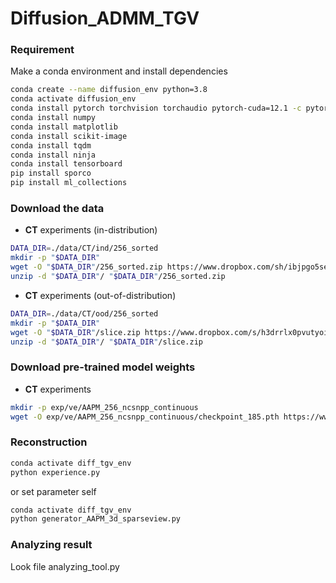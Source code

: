 # Diffusion_ADMM_TGV


### Requirement
Make a conda environment and install dependencies
```bash
conda create --name diffusion_env python=3.8
conda activate diffusion_env
conda install pytorch torchvision torchaudio pytorch-cuda=12.1 -c pytorch -c nvidia
conda install numpy
conda install matplotlib
conda install scikit-image
conda install tqdm
conda install ninja
conda install tensorboard
pip install sporco
pip install ml_collections
```


### Download the data
* **CT** experiments (in-distribution)
```bash
DATA_DIR=./data/CT/ind/256_sorted
mkdir -p "$DATA_DIR"
wget -O "$DATA_DIR"/256_sorted.zip https://www.dropbox.com/sh/ibjpgo5seksjera/AADlhYqCWq5C4K0uWSrCL_JUa?dl=1
unzip -d "$DATA_DIR"/ "$DATA_DIR"/256_sorted.zip
```
* **CT** experiments (out-of-distribution)
```bash
DATA_DIR=./data/CT/ood/256_sorted
mkdir -p "$DATA_DIR"
wget -O "$DATA_DIR"/slice.zip https://www.dropbox.com/s/h3drrlx0pvutyoi/slice.zip?dl=0
unzip -d "$DATA_DIR"/ "$DATA_DIR"/slice.zip
```

### Download pre-trained model weights
* **CT** experiments
```bash
mkdir -p exp/ve/AAPM_256_ncsnpp_continuous
wget -O exp/ve/AAPM_256_ncsnpp_continuous/checkpoint_185.pth https://www.dropbox.com/s/7zevc3eu8xkqx0x/checkpoint_185.pth?dl=1
```


### Reconstruction

```bash
conda activate diff_tgv_env
python experience.py
```

or set parameter self

```bash
conda activate diff_tgv_env
python generator_AAPM_3d_sparseview.py
```

### Analyzing result

Look file analyzing_tool.py
